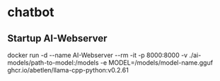 # chatbot

## Startup AI-Webserver

docker run -d --name AI-Webserver --rm -it -p 8000:8000 -v ./ai-models/path-to-model:/models -e MODEL=/models/model-name.gguf ghcr.io/abetlen/llama-cpp-python:v0.2.61